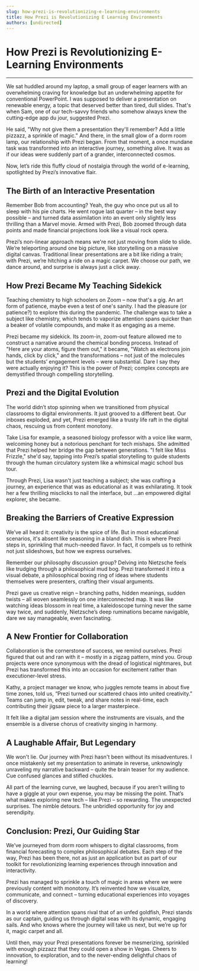 ```yaml
---
slug: how-prezi-is-revolutionizing-e-learning-environments
title: How Prezi is Revolutionizing E Learning Environments
authors: [undirected]
---
```



# How Prezi is Revolutionizing E-Learning Environments

---

We sat huddled around my laptop, a small group of eager learners with an overwhelming craving for knowledge but an underwhelming appetite for conventional PowerPoint. I was supposed to deliver a presentation on renewable energy, a topic that deserved better than tired, dull slides. That's when Sam, one of our tech-savvy friends who somehow always knew the cutting-edge app du jour, suggested Prezi. 

He said, "Why not give them a presentation they'll remember? Add a little pizzazz, a sprinkle of magic." And there, in the small glow of a dorm room lamp, our relationship with Prezi began. From that moment, a once mundane task was transformed into an interactive journey, something alive. It was as if our ideas were suddenly part of a grander, interconnected cosmos. 

Now, let’s ride this fluffy cloud of nostalgia through the world of e-learning, spotlighted by Prezi’s innovative flair.

## The Birth of an Interactive Presentation

Remember Bob from accounting? Yeah, the guy who once put us all to sleep with his pie charts. He went rogue last quarter – in the best way possible – and turned data assimilation into an event only slightly less thrilling than a Marvel movie. Armed with Prezi, Bob zoomed through data points and made financial projections look like a visual rock opera. 

Prezi’s non-linear approach means we're not just moving from slide to slide. We’re teleporting around one big picture, like storytelling on a massive digital canvas. Traditional linear presentations are a bit like riding a train; with Prezi, we’re hitching a ride on a magic carpet. We choose our path, we dance around, and surprise is always just a click away. 

## How Prezi Became My Teaching Sidekick

Teaching chemistry to high schoolers on Zoom – now that's a gig. An art form of patience, maybe even a test of one's sanity. I had the pleasure (or patience?) to explore this during the pandemic. The challenge was to take a subject like chemistry, which tends to vaporize attention spans quicker than a beaker of volatile compounds, and make it as engaging as a meme.

Prezi became my sidekick. Its zoom-in, zoom-out feature allowed me to construct a narrative around the chemical bonding process. Instead of "Here are your atoms, figure them out," it became, "Watch as electrons join hands, click by click," and the transformations – not just of the molecules but the students’ engagement levels – were substantial. Dare I say they were actually enjoying it? This is the power of Prezi; complex concepts are demystified through compelling storytelling.

## Prezi and the Digital Evolution

The world didn’t stop spinning when we transitioned from physical classrooms to digital environments. It just grooved to a different beat. Our inboxes exploded, and yet, Prezi emerged like a trusty life raft in the digital chaos, rescuing us from content monotony.

Take Lisa for example, a seasoned biology professor with a voice like warm, welcoming honey but a notorious penchant for tech mishaps. She admitted that Prezi helped her bridge the gap between generations. "I felt like Miss Frizzle," she'd say, tapping into Prezi’s spatial storytelling to guide students through the human circulatory system like a whimsical magic school bus tour.

Through Prezi, Lisa wasn't just teaching a subject; she was crafting a journey, an experience that was as educational as it was exhilarating. It took her a few thrilling misclicks to nail the interface, but ...an empowered digital explorer, she became.

## Breaking the Barriers of Creative Expression

We’ve all heard it: creativity is the spice of life. But in most educational scenarios, it's absent like seasoning in a bland dish. This is where Prezi steps in, sprinkling that much-needed flavor. In fact, it compels us to rethink not just slideshows, but how we express ourselves. 

Remember our philosophy discussion group? Delving into Nietzsche feels like trudging through a philosophical mud bog. Prezi transformed it into a visual debate, a philosophical boxing ring of ideas where students themselves were presenters, crafting their visual arguments. 

Prezi gave us creative reign – branching paths, hidden meanings, sudden twists – all woven seamlessly on one interconnected map. It was like watching ideas blossom in real time, a kaleidoscope turning never the same way twice, and suddenly, Nietzsche’s deep ruminations became navigable, dare we say manageable, even fascinating.

## A New Frontier for Collaboration 

Collaboration is the cornerstone of success, we remind ourselves. Prezi figured that out and ran with it – mostly in a zigzag pattern, mind you. Group projects were once synonymous with the dread of logistical nightmares, but Prezi has transformed this into an occasion for excitement rather than executioner-level stress.

Kathy, a project manager we know, who juggles remote teams in about five time zones, told us, “Prezi turned our scattered chaos into united creativity.” Teams can jump in, edit, tweak, and share notes in real-time, each contributing their jigsaw piece to a larger masterpiece.

It felt like a digital jam session where the instruments are visuals, and the ensemble is a diverse chorus of creativity singing in harmony.

## A Laughable Affair, But Legendary

We won't lie. Our journey with Prezi hasn't been without its misadventures. I once mistakenly set my presentation to animate in reverse, unknowingly unraveling my narrative backward – quite the brain teaser for my audience. Cue confused glances and stifled chuckles. 

All part of the learning curve, we laughed, because if you aren’t willing to have a giggle at your own expense, you may be missing the point. That’s what makes exploring new tech – like Prezi – so rewarding. The unexpected surprises. The nimble detours. The unbridled opportunity for joy and serendipity. 

## Conclusion: Prezi, Our Guiding Star

We’ve journeyed from dorm room whispers to digital classrooms, from financial forecasting to complex philosophical debates. Each step of the way, Prezi has been there, not as just an application but as part of our toolkit for revolutionizing learning experiences through innovation and interactivity.

Prezi has managed to sprinkle a touch of magic in areas where we were previously content with monotony. It’s reinvented how we visualize, communicate, and connect – turning educational experiences into voyages of discovery. 

In a world where attention spans rival that of an unfed goldfish, Prezi stands as our captain, guiding us through digital seas with its dynamic, engaging sails. And who knows where the journey will take us next, but we’re up for it, magic carpet and all.

Until then, may your Prezi presentations forever be mesmerizing, sprinkled with enough pizzazz that they could open a show in Vegas. Cheers to innovation, to exploration, and to the never-ending delightful chaos of learning!